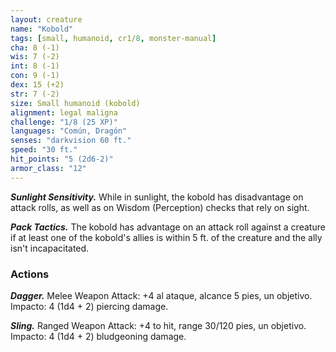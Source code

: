 ```yaml
---
layout: creature
name: "Kobold"
tags: [small, humanoid, cr1/8, monster-manual]
cha: 8 (-1)
wis: 7 (-2)
int: 8 (-1)
con: 9 (-1)
dex: 15 (+2)
str: 7 (-2)
size: Small humanoid (kobold)
alignment: legal maligna
challenge: "1/8 (25 XP)"
languages: "Común, Dragón"
senses: "darkvision 60 ft."
speed: "30 ft."
hit_points: "5 (2d6-2)"
armor_class: "12"
---
```


***Sunlight Sensitivity.*** While in sunlight, the kobold has disadvantage on attack rolls, as well as on Wisdom (Perception) checks that rely on sight.

***Pack Tactics.*** The kobold has advantage on an attack roll against a creature if at least one of the kobold's allies is within 5 ft. of the creature and the ally isn't incapacitated.

### Actions

***Dagger.*** Melee Weapon Attack: +4 al ataque, alcance 5 pies, un objetivo. Impacto: 4 (1d4 + 2) piercing damage.

***Sling.*** Ranged Weapon Attack: +4 to hit, range 30/120 pies, un objetivo. Impacto: 4 (1d4 + 2) bludgeoning damage.